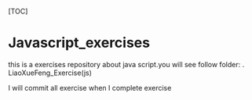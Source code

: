 [TOC]
# Javascript_exercises
this is a exercises repository about java script.you will see follow folder:
. LiaoXueFeng_Exercise(js)

I will commit all exercise when I complete exercise